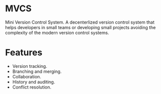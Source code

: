 # MVCS

Mini Version Control System. A decenterlized version control system that helps developers in small teams or developing small projects avoiding the complexity of the modern version control systems.

# Features

* Version tracking.
* Branching and merging.
* Collaboration.
* History and auditing.
* Conflict resolution.
